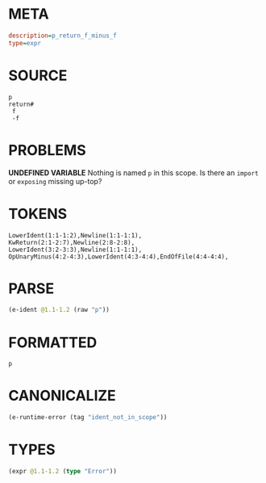 # META
~~~ini
description=p_return_f_minus_f
type=expr
~~~
# SOURCE
~~~roc
p
return#
 f
 -f
~~~
# PROBLEMS
**UNDEFINED VARIABLE**
Nothing is named `p` in this scope.
Is there an `import` or `exposing` missing up-top?

# TOKENS
~~~zig
LowerIdent(1:1-1:2),Newline(1:1-1:1),
KwReturn(2:1-2:7),Newline(2:8-2:8),
LowerIdent(3:2-3:3),Newline(1:1-1:1),
OpUnaryMinus(4:2-4:3),LowerIdent(4:3-4:4),EndOfFile(4:4-4:4),
~~~
# PARSE
~~~clojure
(e-ident @1.1-1.2 (raw "p"))
~~~
# FORMATTED
~~~roc
p
~~~
# CANONICALIZE
~~~clojure
(e-runtime-error (tag "ident_not_in_scope"))
~~~
# TYPES
~~~clojure
(expr @1.1-1.2 (type "Error"))
~~~
